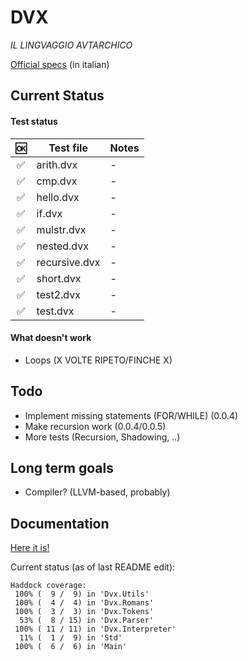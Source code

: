 # DVX
*IL LINGVAGGIO AVTARCHICO*

[Official specs](https://docs.google.com/document/d/1bEthVgMkEh19b75PKIgeyw4iFHJ7ZS6lVh7fNSCW_SY/edit?usp=sharing) (in italian)

## Current Status

#### Test status

| :ok: | Test file | Notes |
|:----:|-----------|-------|
| :white_check_mark: | arith.dvx | - |
| :white_check_mark: | cmp.dvx | - |
| :white_check_mark: | hello.dvx | - |
| :white_check_mark: | if.dvx | - |
| :white_check_mark: | mulstr.dvx | - |
| :white_check_mark: | nested.dvx | - |
| :white_check_mark: | recursive.dvx | - |
| :white_check_mark: | short.dvx | - |
| :white_check_mark: | test2.dvx | - |
| :white_check_mark: | test.dvx | - |

#### What doesn't work

- Loops (X VOLTE RIPETO/FINCHE X)

## Todo

- Implement missing statements (FOR/WHILE) (0.0.4)
- Make recursion work (0.0.4/0.0.5)
- More tests (Recursion, Shadowing, ..)

## Long term goals

- Compiler? (LLVM-based, probably)

## Documentation

[Here it is!](https://hamcha.github.io/dvx/docs/)

Current status (as of last README edit):
```
Haddock coverage:
 100% (  9 /  9) in 'Dvx.Utils'
 100% (  4 /  4) in 'Dvx.Romans'
 100% (  3 /  3) in 'Dvx.Tokens'
  53% (  8 / 15) in 'Dvx.Parser'
 100% ( 11 / 11) in 'Dvx.Interpreter'
  11% (  1 /  9) in 'Std'
 100% (  6 /  6) in 'Main'
```
